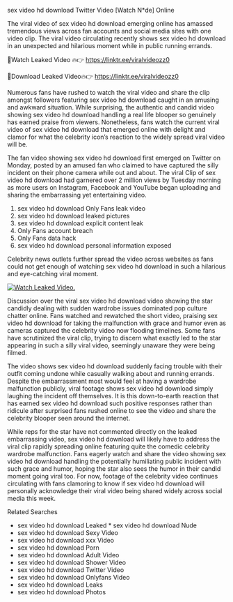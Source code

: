 ﻿sex video hd download Twitter Video [Watch N*de] Online

The viral video of ﻿sex video hd download emerging online has amassed tremendous views across fan accounts and social media sites with one video clip. The viral video circulating recently shows ﻿sex video hd download in an unexpected and hilarious moment while in public running errands. 

🔴Watch Leaked Video 🔥👉  https://linktr.ee/viralvideozz0 

🔴Download Leaked Video🔥👉  https://linktr.ee/viralvideozz0 

Numerous fans have rushed to watch the viral video and share the clip amongst followers featuring ﻿sex video hd download caught in an amusing and awkward situation. While surprising, the authentic and candid video showing ﻿sex video hd download handling a real life blooper so genuinely has earned praise from viewers. Nonetheless, fans watch the current viral video of ﻿sex video hd download that emerged online with delight and clamor for what the celebrity icon’s reaction to the widely spread viral video will be.

The fan video showing ﻿sex video hd download first emerged on Twitter on Monday, posted by an amused fan who claimed to have captured the silly incident on their phone camera while out and about. The viral Clip of ﻿sex video hd download had garnered over 2 million views by Tuesday morning as more users on Instagram, Facebook and YouTube began uploading and sharing the embarrassing yet entertaining video. 

1. ﻿sex video hd download Only Fans leak video
2. ﻿sex video hd download leaked pictures
3. ﻿sex video hd download explicit content leak
4. Only Fans account breach
5. Only Fans data hack
6. ﻿sex video hd download personal information exposed

Celebrity news outlets further spread the video across websites as fans could not get enough of watching ﻿sex video hd download in such a hilarious and eye-catching viral moment. 

[![Watch Leaked Video.](https://miro.medium.com/v2/resize:fit:828/format:webp/1*cilzJN44JGOrTw9NJCrNHA.gif "Watch Leaked Video")](https://linktr.ee/viralvideozz0)

Discussion over the viral ﻿sex video hd download video showing the star candidly dealing with sudden wardrobe issues dominated pop culture chatter online. Fans watched and rewatched the short video, praising ﻿sex video hd download for taking the malfunction with grace and humor even as cameras captured the celebrity video now flooding timelines. Some fans have scrutinized the viral clip, trying to discern what exactly led to the star appearing in such a silly viral video, seemingly unaware they were being filmed.

The video shows ﻿sex video hd download suddenly facing trouble with their outfit coming undone while casually walking about and running errands. Despite the embarrassment most would feel at having a wardrobe malfunction publicly, viral footage shows ﻿sex video hd download simply laughing the incident off themselves. It is this down-to-earth reaction that has earned ﻿sex video hd download such positive responses rather than ridicule after surprised fans rushed online to see the video and share the celebrity blooper seen around the internet.  

While reps for the star have not commented directly on the leaked embarrassing video, ﻿sex video hd download will likely have to address the viral clip rapidly spreading online featuring quite the comedic celebrity wardrobe malfunction. Fans eagerly watch and share the video showing ﻿sex video hd download handling the potentially humiliating public incident with such grace and humor, hoping the star also sees the humor in their candid moment going viral too. For now, footage of the celebrity video continues circulating with fans clamoring to know if ﻿sex video hd download will personally acknowledge their viral video being shared widely across social media this week.

Related Searches
* ﻿sex video hd download Leaked
﻿* sex video hd download Nude
* ﻿sex video hd download Sexy Video
* ﻿sex video hd download xxx Video
* ﻿sex video hd download Porn
* ﻿sex video hd download Adult Video
* ﻿sex video hd download Shower Video
* ﻿sex video hd download Twitter Video
* ﻿sex video hd download Onlyfans Video
* ﻿sex video hd download Leaks
* ﻿sex video hd download Photos
